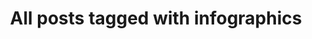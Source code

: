 ---
layout: tag
title: "All posts tagged with infographics"
permalink: /weblog/tags/infographics/
taxonomy: infographics
---